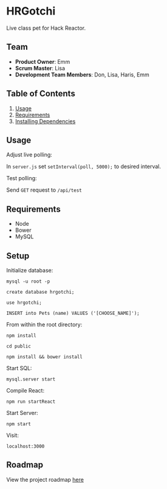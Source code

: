 # HRGotchi
Live class pet for Hack Reactor.

## Team

  - __Product Owner__: Emm
  - __Scrum Master__: Lisa
  - __Development Team Members__: Don, Lisa, Haris, Emm

## Table of Contents

1. [Usage](#Usage)
1. [Requirements](#Requirements)
1. [Installing Dependencies](#Setup)

## Usage

Adjust live polling:

In `server.js` set ```setInterval(poll, 5000);``` to desired interval.

Test polling:

Send `GET` request to `/api/test`

## Requirements

- Node
- Bower
- MySQL


## Setup

Initialize database:

```mysql -u root -p```

```create database hrgotchi;```

```use hrgotchi;```

```INSERT into Pets (name) VALUES ('[CHOOSE_NAME]');```


From within the root directory:

`npm install`

`cd public`

`npm install && bower install `


Start SQL:

```
mysql.server start
```


Compile React:

` npm run startReact `


Start Server:

`npm start `

Visit:

`localhost:3000`

## Roadmap

View the project roadmap [here](https://github.com/Sagacious-Sycamore/Sagacious_Sycamore/issues)
